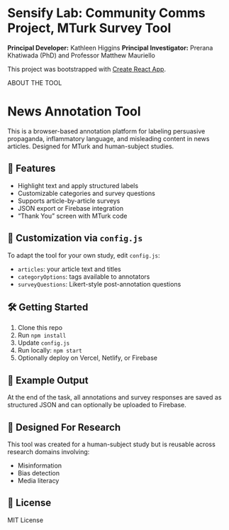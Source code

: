 # Sensify Lab: Community Comms Project, MTurk Survey Tool

**Principal Developer:** Kathleen Higgins
**Principal Investigator:** Prerana Khatiwada (PhD) and Professor Matthew Mauriello


This project was bootstrapped with [Create React App](https://github.com/facebook/create-react-app).

ABOUT THE TOOL
# News Annotation Tool

This is a browser-based annotation platform for labeling persuasive propaganda, inflammatory language, and misleading content in news articles. Designed for MTurk and human-subject studies.

## 🚀 Features

- Highlight text and apply structured labels
- Customizable categories and survey questions
- Supports article-by-article surveys
- JSON export or Firebase integration
- “Thank You” screen with MTurk code

## 🔧 Customization via `config.js`

To adapt the tool for your own study, edit `config.js`:

- `articles`: your article text and titles
- `categoryOptions`: tags available to annotators
- `surveyQuestions`: Likert-style post-annotation questions

## 🛠 Getting Started

1. Clone this repo
2. Run `npm install`
3. Update `config.js`
4. Run locally: `npm start`
5. Optionally deploy on Vercel, Netlify, or Firebase

## 📂 Example Output

At the end of the task, all annotations and survey responses are saved as structured JSON and can optionally be uploaded to Firebase.

## 🧪 Designed For Research

This tool was created for a human-subject study but is reusable across research domains involving:
- Misinformation
- Bias detection
- Media literacy

## 📄 License

MIT License

